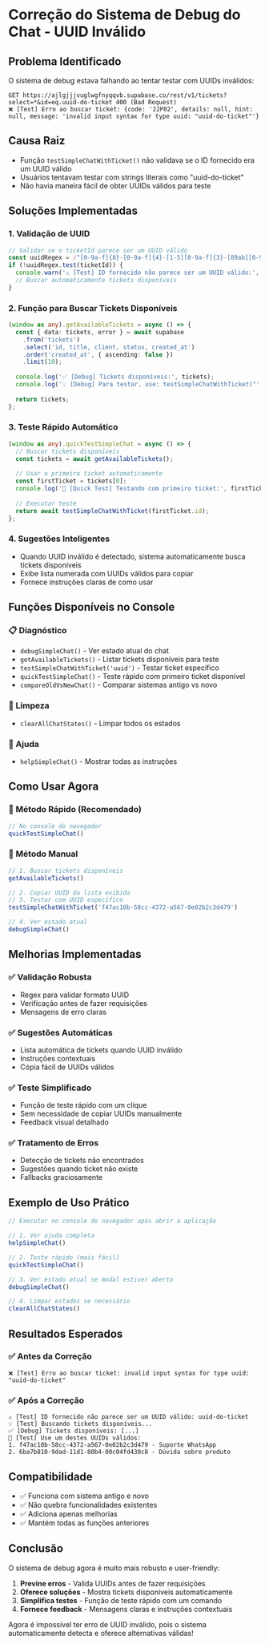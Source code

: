 # Correção do Sistema de Debug do Chat - UUID Inválido

## Problema Identificado

O sistema de debug estava falhando ao tentar testar com UUIDs inválidos:

```
GET https://ajlgjjjvuglwgfnyqqvb.supabase.co/rest/v1/tickets?select=*&id=eq.uuid-do-ticket 400 (Bad Request)
❌ [Test] Erro ao buscar ticket: {code: '22P02', details: null, hint: null, message: 'invalid input syntax for type uuid: "uuid-do-ticket"'}
```

## Causa Raiz

- Função `testSimpleChatWithTicket()` não validava se o ID fornecido era um UUID válido
- Usuários tentavam testar com strings literais como "uuid-do-ticket"
- Não havia maneira fácil de obter UUIDs válidos para teste

## Soluções Implementadas

### 1. Validação de UUID
```typescript
// Validar se o ticketId parece ser um UUID válido
const uuidRegex = /^[0-9a-f]{8}-[0-9a-f]{4}-[1-5][0-9a-f]{3}-[89ab][0-9a-f]{3}-[0-9a-f]{12}$/i;
if (!uuidRegex.test(ticketId)) {
  console.warn('⚠️ [Test] ID fornecido não parece ser um UUID válido:', ticketId);
  // Buscar automaticamente tickets disponíveis
}
```

### 2. Função para Buscar Tickets Disponíveis
```typescript
(window as any).getAvailableTickets = async () => {
  const { data: tickets, error } = await supabase
    .from('tickets')
    .select('id, title, client, status, created_at')
    .order('created_at', { ascending: false })
    .limit(10);
  
  console.log('✅ [Debug] Tickets disponíveis:', tickets);
  console.log('💡 [Debug] Para testar, use: testSimpleChatWithTicket("' + tickets[0]?.id + '")');
  
  return tickets;
};
```

### 3. Teste Rápido Automático
```typescript
(window as any).quickTestSimpleChat = async () => {
  // Buscar tickets disponíveis
  const tickets = await getAvailableTickets();
  
  // Usar o primeiro ticket automaticamente
  const firstTicket = tickets[0];
  console.log('🎯 [Quick Test] Testando com primeiro ticket:', firstTicket.id);
  
  // Executar teste
  return await testSimpleChatWithTicket(firstTicket.id);
};
```

### 4. Sugestões Inteligentes
- Quando UUID inválido é detectado, sistema automaticamente busca tickets disponíveis
- Exibe lista numerada com UUIDs válidos para copiar
- Fornece instruções claras de como usar

## Funções Disponíveis no Console

### 📋 Diagnóstico
- `debugSimpleChat()` - Ver estado atual do chat
- `getAvailableTickets()` - Listar tickets disponíveis para teste
- `testSimpleChatWithTicket('uuid')` - Testar ticket específico
- `quickTestSimpleChat()` - Teste rápido com primeiro ticket disponível
- `compareOldVsNewChat()` - Comparar sistemas antigo vs novo

### 🧹 Limpeza
- `clearAllChatStates()` - Limpar todos os estados

### 📝 Ajuda
- `helpSimpleChat()` - Mostrar todas as instruções

## Como Usar Agora

### 🚀 Método Rápido (Recomendado)
```javascript
// No console do navegador
quickTestSimpleChat()
```

### 🔧 Método Manual
```javascript
// 1. Buscar tickets disponíveis
getAvailableTickets()

// 2. Copiar UUID da lista exibida
// 3. Testar com UUID específico
testSimpleChatWithTicket('f47ac10b-58cc-4372-a567-0e02b2c3d479')

// 4. Ver estado atual
debugSimpleChat()
```

## Melhorias Implementadas

### ✅ Validação Robusta
- Regex para validar formato UUID
- Verificação antes de fazer requisições
- Mensagens de erro claras

### ✅ Sugestões Automáticas
- Lista automática de tickets quando UUID inválido
- Instruções contextuais
- Cópia fácil de UUIDs válidos

### ✅ Teste Simplificado
- Função de teste rápido com um clique
- Sem necessidade de copiar UUIDs manualmente
- Feedback visual detalhado

### ✅ Tratamento de Erros
- Detecção de tickets não encontrados
- Sugestões quando ticket não existe
- Fallbacks graciosamente

## Exemplo de Uso Prático

```javascript
// Executar no console do navegador após abrir a aplicação

// 1. Ver ajuda completa
helpSimpleChat()

// 2. Teste rápido (mais fácil)
quickTestSimpleChat()

// 3. Ver estado atual se modal estiver aberto
debugSimpleChat()

// 4. Limpar estados se necessário
clearAllChatStates()
```

## Resultados Esperados

### ✅ Antes da Correção
```
❌ [Test] Erro ao buscar ticket: invalid input syntax for type uuid: "uuid-do-ticket"
```

### ✅ Após a Correção
```
⚠️ [Test] ID fornecido não parece ser um UUID válido: uuid-do-ticket
💡 [Test] Buscando tickets disponíveis...
✅ [Debug] Tickets disponíveis: [...]
🎯 [Test] Use um destes UUIDs válidos:
1. f47ac10b-58cc-4372-a567-0e02b2c3d479 - Suporte WhatsApp
2. 6ba7b810-9dad-11d1-80b4-00c04fd430c8 - Dúvida sobre produto
```

## Compatibilidade

- ✅ Funciona com sistema antigo e novo
- ✅ Não quebra funcionalidades existentes
- ✅ Adiciona apenas melhorias
- ✅ Mantém todas as funções anteriores

## Conclusão

O sistema de debug agora é muito mais robusto e user-friendly:

1. **Previne erros** - Valida UUIDs antes de fazer requisições
2. **Oferece soluções** - Mostra tickets disponíveis automaticamente
3. **Simplifica testes** - Função de teste rápido com um comando
4. **Fornece feedback** - Mensagens claras e instruções contextuais

Agora é impossível ter erro de UUID inválido, pois o sistema automaticamente detecta e oferece alternativas válidas! 